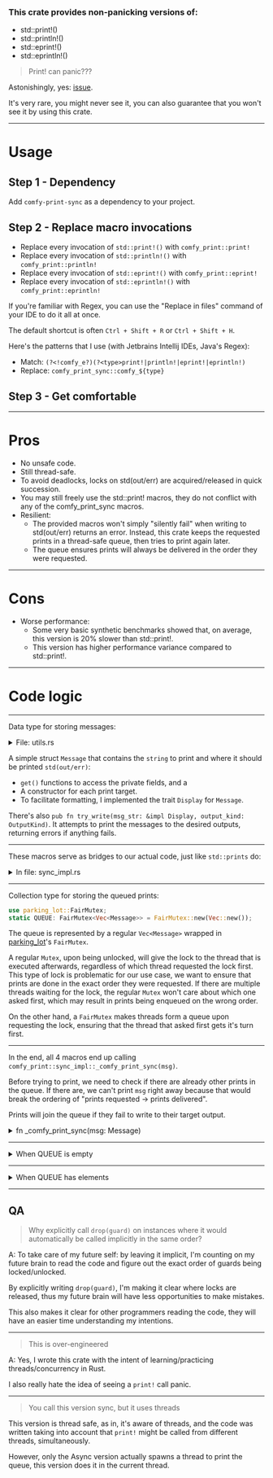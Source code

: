 ### This crate provides non-panicking versions of:
- std::print!()
- std::println!()
- std::eprint!()
- std::eprintln!()

> Print! can panic???

Astonishingly, yes: [issue](https://github.com/rust-lang/rust/issues/24821).

It's very rare, you might never see it, you can also guarantee that you won't see it by using this crate.

---

# Usage

## Step 1 - Dependency
Add `comfy-print-sync` as a dependency to your project.

## Step 2 - Replace macro invocations
- Replace every invocation of `std::print!()`    with `comfy_print::print!`
- Replace every invocation of `std::println!()`  with `comfy_print::println!`
- Replace every invocation of `std::eprint!()`   with `comfy_print::eprint!`
- Replace every invocation of `std::eprintln!()` with `comfy_print::eprintln!`

If you're familiar with Regex, you can use the "Replace in files" command of your IDE to do it all at once. 

The default shortcut is often `Ctrl + Shift + R` or `Ctrl + Shift + H`.

Here's the patterns that I use (with Jetbrains Intellij IDEs, Java's Regex):
- Match: `(?<!comfy_e?)(?<type>print!|println!|eprint!|eprintln!)`
- Replace: `comfy_print_sync::comfy_${type}`

## Step 3 - Get comfortable

---

# Pros

- No unsafe code.
- Still thread-safe.
- To avoid deadlocks, locks on std(out/err) are acquired/released in quick succession.
- You may still freely use the std::print! macros, they do not conflict with any of the comfy_print_sync macros.
- Resilient:
    - The provided macros won't simply "silently fail" when writing to std(out/err) returns an error. Instead, this crate keeps the requested prints in a thread-safe queue, then tries to print again later.
    - The queue ensures prints will always be delivered in the order they were requested.

---

# Cons
- Worse performance:
    - Some very basic synthetic benchmarks showed that, on average, this version is 20% slower than std::print!. 
    - This version has higher performance variance compared to std::print!.

---

# Code logic

---

Data type for storing messages:

<details>
  <summary>File: utils.rs</summary>
  
```rs
use std::fmt::{Display, Formatter};

#[derive(Debug, Copy, Clone)]
pub enum OutputKind {
    Stdout,
    Stderr,
}

pub struct Message {
    string: String,
    output: OutputKind,
}

impl Message {
    pub fn str(&self) -> &str {
        return self.string.as_str();
    }
    
    pub fn output_kind(&self) -> OutputKind {
        return self.output;
    }
    
    pub fn standard(string: String) -> Self {
        return Self {
            string,
            output: OutputKind::Stdout,
        };
    }
    
    pub fn error(string: String) -> Self {
        return Self {
            string,
            output: OutputKind::Stderr,
        };
    }
}

impl Display for Message {
    fn fmt(&self, f: &mut Formatter<'_>) -> std::fmt::Result {
        return write!(f, "{}", self.string);
    }
}

pub fn try_write(msg_str: &impl Display, output_kind: OutputKind) -> std::io::Result<()> {
    match output_kind {
        OutputKind::Stdout => {
            let mut stdout = std::io::stdout().lock();
            write!(stdout, "{}", msg_str)?;
            stdout.flush()?;
            Ok(())
        }
        OutputKind::Stderr => {
            let mut stderr = std::io::stderr().lock();
            write!(stderr, "{}", msg_str)?;
            stderr.flush()?;
            Ok(())
        }
    }
}

```
</details>

A simple struct `Message` that contains the `string` to print and where it should be printed `std(out/err)`:
- `get()` functions to access the private fields, and a 
- A constructor for each print target.
- To facilitate formatting, I implemented the trait `Display` for `Message`.

There's also `pub fn try_write(msg_str: &impl Display, output_kind: OutputKind)`. It attempts to print the messages to the desired outputs, returning errors if anything fails.

---

These macros serve as bridges to our actual code, just like `std::prints` do:

<details>
  <summary>In file: sync_impl.rs</summary>
  
```rs
pub fn _println(mut input: String) {
    input.push('\n');
    _comfy_print_sync(Message::standard(input));
}

pub fn _print(input: String) {
    _comfy_print_sync(Message::standard(input));
}

pub fn _eprint(input: String) {
    _comfy_print_sync(Message::error(input));
}

pub fn _eprintln(mut input: String) {
    input.push('\n');
    _comfy_print_sync(Message::error(input));
}

#[macro_export]
macro_rules! comfy_print {
    ($($arg:tt)*) => {{
        $crate::sync_impl::_print(std::format!($($arg)*));
    }};
}

#[macro_export]
macro_rules! comfy_println {
    () => {
        $crate::sync_impl::_println("\n")
    };
    ($($arg:tt)*) => {{
        $crate::sync_impl::_println(std::format!($($arg)*));
    }};
}

#[macro_export]
macro_rules! comfy_eprint {
    ($($arg:tt)*) => {{
        $crate::sync_impl::_eprint(std::format!($($arg)*));
    }};
}

#[macro_export]
macro_rules! comfy_eprintln {
    () => {
        $crate::sync_impl::_eprintln("\n")
    };
    ($($arg:tt)*) => {{
        $crate::sync_impl::_eprintln(std::format!($($arg)*));
    }};
}
```
</details>

---

Collection type for storing the queued prints:

```rs
use parking_lot::FairMutex;
static QUEUE: FairMutex<Vec<Message>> = FairMutex::new(Vec::new());
```

The queue is represented by a regular `Vec<Message>` wrapped in [parking_lot](https://crates.io/crates/parking_lot)'s `FairMutex`.

A regular `Mutex`, upon being unlocked, will give the lock to the thread that is executed afterwards, regardless of which thread requested the lock first. This type of lock is problematic for our use case, we want to ensure that prints are done in the exact order they were requested. If there are multiple threads waiting for the lock, the regular `Mutex` won't care about which one asked first, which may result in prints being enqueued on the wrong order.

On the other hand, a `FairMutex` makes threads form a queue upon requesting the lock, ensuring that the thread that asked first gets it's turn first.

---

In the end, all 4 macros end up calling `comfy_print::sync_impl::_comfy_print_sync(msg)`.

Before trying to print, we need to check if there are already other prints in the queue. If there are, we can't print `msg` right away because that would break the ordering of "prints requested -> prints delivered".

Prints will join the queue if they fail to write to their target output.

<details>
  <summary>fn _comfy_print_sync(msg: Message)</summary>

```rs
pub fn _comfy_print_sync(msg: Message) {
    let mut queue_guard = QUEUE.lock();
    
    if queue_guard.len() == 0 {
        drop(queue_guard); // release the queue's lock before locking std(out/err)
        write_first_in_line(msg);
    } else {
        queue_guard.push(msg);
        drop(queue_guard); // release the queue's lock before locking IS_PRINTING
        if let Ok(_) = IS_PRINTING.compare_exchange(false, true, Ordering::AcqRel, Ordering::Relaxed) {
            write_until_empty();
        }
    }
}
```
</details>

---

<details>
  <summary>When QUEUE is empty</summary>

```rs
if queue_guard.len() == 0 {
    drop(queue_guard);
    write_first_in_line(msg);
}
```

We don't have to wait for other threads, just try to print right away. This is what happens in most cases.
  
Since we don't need the queue anymore, we immediately release it. Never owning two locks at the same time helps avoiding some deadlocking cases.

  <details>
    <summary>fn write_first_in_line(msg: Message)</summary>

```rs
fn write_first_in_line(msg: Message) {
    let msg_str: &str = msg.str();
    
    if let Err(err) = try_write(&msg_str, msg.output_kind()) {
        let mut queue_guard = QUEUE.lock();
        queue_guard.insert(0, Message::error(
        format!("comfy_print::blocking_write_first_in_line(): Failed to print first message in queue, it was pushed to the front again.\n\
        Error: {err}\n\
        Message: {msg_str}")));
        queue_guard.insert(1, msg);
        drop(queue_guard);
    }
}
```

Here we try to write to the desired output. If that fails, we insert an error message in front of the queue, then the original message afterwards.

Trying again is unlikely to yield any results, so we shouldn't do anything else.

We'll try again next time `comfy_print!` is called.
    
  </details>
</details>

---

<details>
  <summary>When QUEUE has elements</summary>
  There may be another thread already printing the queue, we keep track of that using the static atomic bool: `IS_PRINTING`:

```rs
use std::sync::atomic::{AtomicBool, Ordering};
static IS_PRINTING: AtomicBool = AtomicBool::new(false);
```

```rs
} else {
    queue_guard.push(msg);
    
    if let Ok(_) = IS_PRINTING.compare_exchange(false, true, Ordering::AcqRel, Ordering::Relaxed) {
        write_until_empty(queue_guard);
    }
}
```

  We join the queue, then check if there is already a thread printing it. 
  
  If there isn't, we'll take that responsibility here. 
  
  The method `compare_exchange` checks if `IS_PRINTING == false`: 
  - If yes:
        Sets `IS_PRINTING = true` and returns Ok().
        This means that we signaled other threads that we are printing the queue.
  - Otherwise:
        Just returns an error.
        We don't have to do anything else, as this means that another thread is already printing, and we already pushed our `msg` to the queue.

  For further learning, I recommend checking out Rust's [Atomic types](https://doc.rust-lang.org/std/sync/atomic/index.html) documentation.

  <details>
    <summary>fn write_until_empty()</summary>

```rs
fn write_until_empty() {
    loop {
        let mut queue_guard = QUEUE.lock();
        
        if queue_guard.len() == 0 {
            drop(queue_guard);
            break;
        }
        
        let msg = queue_guard.remove(0);
        drop(queue_guard);
        let msg_str: &str = msg.str();
        let output_kind = msg.output_kind();
        
        if let Err(err) = try_write(&msg_str, output_kind) {
            let mut queue_guard = QUEUE.lock();
            queue_guard.insert(0, Message::error(format!(
            "comfy_print::write_until_empty(): Failed to print first message in queue, it was pushed to the front again.\n\
            Error: {err}\n\
            Message: {msg_str}\n\
            Target output: {output_kind:?}")));
            
            queue_guard.insert(1, msg);
            drop(queue_guard);
            break;
        }
    }
    
    IS_PRINTING.store(false, Ordering::Relaxed); // signal other threads that we are no longer printing.
}
```

There's quite a bit going on here, let's go step by step.

At the beginning of the loop:

```rs
let mut queue_guard = QUEUE.lock();

if queue_guard.len() == 0 {
    drop(queue_guard);
    break;
}
```
We acquire a lock on the queue, then check if it's empty. If it is, we don't have to do anything else, just release the lock and break out of the loop.

```rs
let msg = queue_guard.remove(0);
drop(queue_guard);
let msg_str: &str = msg.str();
let output_kind = msg.output_kind();
```
We pop the first element out of the queue, then immediately release the lock. Other threads might be waiting on the lock and we don't need it anymore.

```rs
let write_result = try_write(&msg_str, output_kind);

if let Err(err) = write_result {
    let mut queue_guard = QUEUE.lock();
    queue_guard.insert(0, Message::error(format!(
        "comfy_print::write_until_empty(): Failed to print first message in queue, it was pushed to the front again.\n\
        Error: {err}\n\
        Message: {msg_str}\n\
        Target output: {output_kind:?}")));
    
    queue_guard.insert(1, msg);
    drop(queue_guard);
    break;
}
```

Here we try to write to the desired output. If any error did happen, it means we failed to print our message.

To alert the user of the error, we lock the queue again, insert that error in front of the queue, then the original message afterwards.

```rs
IS_PRINTING.store(false, Ordering::Relaxed);
```
At the end of `write_until_empty()`, we set `IS_PRITING` to false, signaling other threads that we are no longer holding that responsibility.

  </details>
</details>

---

## QA

> Why explicitly call `drop(guard)` on instances where it would automatically be called implicitly in the same order?

A: To take care of my future self: by leaving it implicit, I'm counting on my future brain to read the code and figure out the exact order of guards being locked/unlocked.

By explicitly writing `drop(guard)`, I'm making it clear where locks are released, thus my future brain will have less opportunities to make mistakes.

This also makes it clear for other programmers reading the code, they will have an easier time understanding my intentions.

---

> This is over-engineered

A: Yes, I wrote this crate with the intent of learning/practicing threads/concurrency in Rust. 

I also really hate the idea of seeing a `print!` call panic.

---

> You call this version sync, but it uses threads

This version is thread safe, as in, it's aware of threads, and the code was written taking into account that `print!` might be called from different threads, simultaneously.

However, only the Async version actually spawns a thread to print the queue, this version does it in the current thread.
